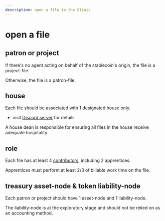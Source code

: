 ```yaml
---
description: open a file in the Clinic
---
```


# open a file

## patron or project

If there's no agent acting on behalf of the stablecoin's origin, the file is a project-file.

Otherwise, the file is a patron-file.&#x20;

## house

Each file should be associated with 1 designated house only.

* visit [Discord server](../../house/discord-server.md) for details

A house dean is responsible for ensuring all files in the house receive adequate hospitality.&#x20;

## role

Each file has at least 4 [contributors](../../seal/seal/contributor.md), including 2 apprentices.

Apprentices must perform at least 2/3 of billable work time on the file.

## treasury asset-node & token liability-node

Each patron or project should have 1 asset-node and 1 liability-node.

The liability-node is at the exploratory stage and should not be relied on as an accounting method.
